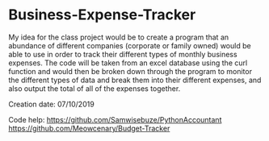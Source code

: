 # Business-Expense-Tracker
My idea for the class project would be to create a program that an abundance of different companies (corporate or family owned) would be able to use in order to track their different types of monthly business expenses. 
The code will be taken from an excel database using the curl function and would then be broken down through the program to monitor the different types of data and break them into their different expenses, 
and also output the total of all of the expenses together.

Creation date: 07/10/2019

Code help: 
https://github.com/Samwisebuze/PythonAccountant
https://github.com/Meowcenary/Budget-Tracker
